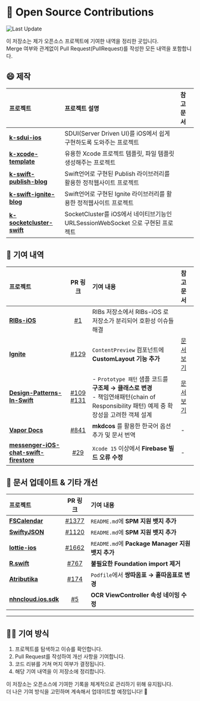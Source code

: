 # 🚀 Open Source Contributions

![Last Update](https://img.shields.io/badge/업데이트날짜-2025_07_14-blue)

이 저장소는 제가 오픈소스 프로젝트에 기여한 내역을 정리한 곳입니다.  
Merge 여부와 관계없이 Pull Request(PullRequest)를 작성한 모든 내역을 포함합니다.


## 😄 제작 

| 프로젝트                                                                                        | 프로젝트 설명                                                      | 참고 문서 |
| :------------------------------------------------------------------------------------------ | :----------------------------------------------------------- | :---- |
| **[k-sdui-ios](https://github.com/sookim-1/sdui-ios)**                                      | SDUI(Server Driven UI)를 iOS에서 쉽게 구현하도록 도와주는 프로젝트             |       |
| **[k-xcode-template](https://github.com/sookim-1/CoordinatorPatternXcodeTemplate)**         | 유용한 Xcode 프로젝트 템플릿, 파일 템플릿 생성해주는 프로젝트                        |       |
| **[k-swift-publish-blog](https://github.com/sookim-1/Arcihive_Publish_Blog)**               | Swift언어로 구현된 Publish 라이브러리를 활용한 정적웹사이트 프로젝트                  |       |
| **[k-swift-ignite-blog](https://github.com/sookim-1/blog-website)**                         | Swift언어로 구현된 Ignite 라이브러리를 활용한 정적웹사이트 프로젝트                   |       |
| **[k-socketcluster-swift](https://github.com/sookim-1/socketcluster-client-swift-native)**  | SocketCluster를 iOS에서 네이티브기능인 URLSessionWebSocket 으로 구현된 프로젝트 |       |

## 📌 기여 내역

| 프로젝트                                                                                                        |                                                                     PR 링크                                                                      | 기여 내용                                                                                                 | 참고 문서                                                       |
| :---------------------------------------------------------------------------------------------------------- | :--------------------------------------------------------------------------------------------------------------------------------------------: | :---------------------------------------------------------------------------------------------------- | :---------------------------------------------------------- |
| **[RIBs-iOS](https://github.com/uber/RIBs-iOS)**                                                            |                                                 [#1](https://github.com/uber/RIBs-iOS/pull/1)                                                  | RIBs 저장소에서 RIBs-iOS 로 저장소가 분리되어 호환성 이슈들 해결                                                            |                                                             |
| **[Ignite](https://github.com/twostraws/Ignite)**                                                           |                                              [#129](https://github.com/twostraws/Ignite/pull/129)                                              | `ContentPreview` 컴포넌트에 **CustomLayout 기능 추가**                                                         | [문서 보기](ReferenceDocs/Ignite-ContentPreview-CustomStyle.md) |
| **[Design-Patterns-In-Swift](https://github.com/ochococo/Design-Patterns-In-Swift)**                        | [#109](https://github.com/ochococo/Design-Patterns-In-Swift/pull/109)<br>[#131](https://github.com/ochococo/Design-Patterns-In-Swift/pull/131) | - `Prototype 패턴` 샘플 코드를 **구조체 → 클래스로 변경**<br>- 책임연쇄패턴(chain of Responsibility 패턴) 예제 중 확장성을 고려한 객체 설계 | [문서 보기](ReferenceDocs/Prototype-Pattern.md)                 |
| **[Vapor Docs](https://github.com/vapor/docs)**                                                             |                                                 [#841](https://github.com/vapor/docs/pull/841)                                                 | **mkdcos** 를 활용한 한국어 옵션 추가 및 문서 번역                                                                   | -                                                           |
| **[messenger-iOS-chat-swift-firestore](https://github.com/instamobile/messenger-iOS-chat-swift-firestore)** |                                [#29](https://github.com/instamobile/messenger-iOS-chat-swift-firestore/pull/29)                                | `Xcode 15` 이상에서 **Firebase 빌드 오류 수정**                                                                 | -                                                           |

## 🔧 문서 업데이트 & 기타 개선

| 프로젝트 | PR 링크 | 기여 내용 |
|:--------|:------:|:---------|
| **[FSCalendar](https://github.com/WenchaoD/FSCalendar)** | [#1377](https://github.com/WenchaoD/FSCalendar/pull/1377) | `README.md`에 **SPM 지원 뱃지 추가** |
| **[SwiftyJSON](https://github.com/SwiftyJSON/SwiftyJSON)** | [#1120](https://github.com/SwiftyJSON/SwiftyJSON/pull/1120) | `README.md`에 **SPM 지원 뱃지 추가** |
| **[lottie-ios](https://github.com/airbnb/lottie-ios)** | [#1662](https://github.com/airbnb/lottie-ios/pull/1662) | `README.md`에 **Package Manager 지원 뱃지 추가** |
| **[R.swift](https://github.com/mac-cain13/R.swift)** | [#767](https://github.com/mac-cain13/R.swift/pull/767) | **불필요한 Foundation import 제거** |
| **[Atributika](https://github.com/psharanda/Atributika)** | [#174](https://github.com/psharanda/Atributika/pull/174) | `Podfile`에서 **쌍따옴표 → 홑따옴표로 변경** |
| **[nhncloud.ios.sdk](https://github.com/nhn/nhncloud.ios.sdk)** | [#5](https://github.com/nhn/nhncloud.ios.sdk/pull/5) | **OCR ViewController 속성 네이밍 수정** |

---

## ✍🏻 기여 방식

1. 프로젝트를 탐색하고 이슈를 확인합니다.  
2. Pull Request를 작성하여 개선 사항을 기여합니다.  
3. 코드 리뷰를 거쳐 머지 여부가 결정됩니다.  
4. 해당 기여 내역을 이 저장소에 정리합니다.  

이 저장소는 오픈소스에 기여한 기록을 체계적으로 관리하기 위해 유지됩니다.  
더 나은 기여 방식을 고민하며 계속해서 업데이트할 예정입니다! 🚀
